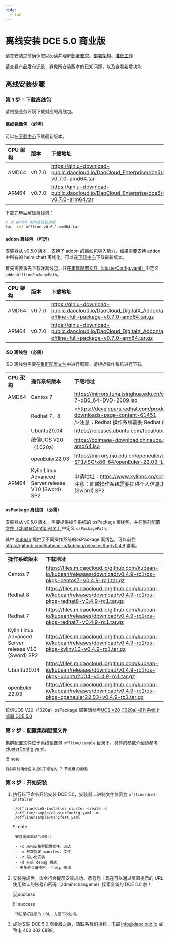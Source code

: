 ```yaml
---
hide:
  - toc
---
```


# 离线安装 DCE 5.0 商业版

请在安装之前确保您以阅读并理解[部署要求](deploy-requirements.md)、[部署架构](deploy-arch.md)、[准备工作](prepare.md)

请查看[产品发布记录](../release-notes.md)，避免所安装版本的已知问题，以及查看新增功能

## 离线安装步骤

### 第 1 步：下载离线包

请根据业务环境下载对应的离线包。

#### 离线镜像包 （必需）

可以在[下载中心](https://docs.daocloud.io/download/dce5/)下载最新版本。

| CPU 架构 | 版本   | 下载地址                                                     |
| :------- | :----- | :----------------------------------------------------------- |
| AMD64    | v0.7.0 | <https://qiniu-download-public.daocloud.io/DaoCloud_Enterprise/dce5/offline-v0.7.0-amd64.tar> |
| ARM64    | v0.7.0 | <https://qiniu-download-public.daocloud.io/DaoCloud_Enterprise/dce5/offline-v0.7.0-arm64.tar> |

下载完毕后解压离线包：

```bash
# 以 amd64 架构离线包为例
tar -xvf offline-v0.6.1-amd64.tar
```

#### addon 离线包 （可选）

安装器从 v0.5.0 版本，支持了 addon 的离线包导入能力，如果需要支持 addon 中所有的 helm chart 离线化。可以在[下载中心](https://docs.daocloud.io/download/dce5/)下载最新版本。

首先需要事先下载好离线包，并在[集群配置文件（clusterConfig.yaml）](./cluster-config.md)中定义 `addonOfflinePackagePath`。

| CPU 架构 | 版本   | 下载地址                                                     |
| :------- | :----- | :----------------------------------------------------------- |
| AMD64    | v0.7.0 | <https://qiniu-download-public.daocloud.io/DaoCloud_DigitalX_Addon/addon-offline-full-package-v0.7.0-amd64.tar.gz> |
| ARM64    | v0.7.0 | <https://qiniu-download-public.daocloud.io/DaoCloud_DigitalX_Addon/addon-offline-full-package-v0.7.0-arm64.tar.gz> |

#### ISO 离线包 （必需）

ISO 离线包需要在[集群配置文件](./cluster-config.md)中进行配置，请根据操作系统进行下载。

| CPU 架构 | 操作系统版本                                        | 下载地址                                                     |
| :------- | :-------------------------------------------------- | :----------------------------------------------------------- |
| AMD64    | Centos 7                                            | <https://mirrors.tuna.tsinghua.edu.cn/centos/7.9.2009/isos/x86_64/CentOS-7-x86_64-DVD-2009.iso> |
|          | Redhat 7、8                                         | <https://developers.redhat.com/products/rhel/download#assembly-field-downloads-page-content-61451<br> />注意：Redhat 操作系统需要 Redhat 的账号才可以下载 |
|          | Ubuntu20.04                                         | <https://releases.ubuntu.com/focal/ubuntu-20.04.6-live-server-amd64.iso> |
|          | 统信UOS V20（1020a）                                | <https://cdimage-download.chinauos.com/uniontechos-server-20-1020a-amd64.iso> |
|          | openEuler22.03                                      | <https://mirrors.nju.edu.cn/openeuler/openEuler-22.03-LTS-SP1/ISO/x86_64/openEuler-22.03-LTS-SP1-x86_64-dvd.iso> |
| ARM64    | Kylin Linux Advanced Server release V10 (Sword) SP2 | 申请地址：<https://www.kylinos.cn/scheme/server/1.html> <br />注意：麒麟操作系统需要提供个人信息才能下载使用，下载时请选择 V10 (Sword) SP2 |

#### osPackage 离线包 （必需）

安装器从 v0.5.0 版本，需要提供操作系统的 osPackage 离线包，并在[集群配置文件（clusterConfig.yaml）](./cluster-config.md)中定义 `osPackagePath`。

其中 [Kubean](https://github.com/kubean-io/kubean) 提供了不同操作系统的osPackage 离线包，可以前往 <https://github.com/kubean-io/kubean/releases/tag/v0.4.8> 查看。

| 操作系统版本                                        | 下载地址                                                     |
| :-------------------------------------------------- | :----------------------------------------------------------- |
| Centos 7                                            | <https://files.m.daocloud.io/github.com/kubean-io/kubean/releases/download/v0.4.9-rc1/os-pkgs-centos7-v0.4.9-rc1.tar.gz> |
| Redhat 8                                            | <https://files.m.daocloud.io/github.com/kubean-io/kubean/releases/download/v0.4.9-rc1/os-pkgs-redhat8-v0.4.9-rc1.tar.gz> |
| Redhat 7                                            | <https://files.m.daocloud.io/github.com/kubean-io/kubean/releases/download/v0.4.9-rc1/os-pkgs-redhat7-v0.4.9-rc1.tar.gz> |
| Kylin Linux Advanced Server release V10 (Sword) SP2 | <https://files.m.daocloud.io/github.com/kubean-io/kubean/releases/download/v0.4.9-rc1/os-pkgs-kylinv10-v0.4.9-rc1.tar.gz> |
| Ubuntu20.04                                         | <https://files.m.daocloud.io/github.com/kubean-io/kubean/releases/download/v0.4.9-rc1/os-pkgs-ubuntu2004-v0.4.9-rc1.tar.gz> |
| openEuler 22.03                                     | <https://files.m.daocloud.io/github.com/kubean-io/kubean/releases/download/v0.4.9-rc1/os-pkgs-openeuler22.03-v0.4.9-rc1.tar.gz> |

统信UOS V20（1020a）osPackage 部署请参考[UOS V20 (1020a) 操作系统上部署 DCE 5.0](../os-install/uos-v20-install-dce5.0.md)

### 第 2 步：配置集群配置文件

集群配置文件位于离线镜像包 `offline/sample` 目录下，具体的参数介绍请参考 [clusterConfig.yaml](cluster-config.md)。

!!! note

    目前离线镜像包中提供了标准的 7 节点模式模板。

### 第 3 步：开始安装

1. 执行以下命令开始安装 DCE 5.0，安装器二进制文件位置为 `offline/dce5-installer`

    ```shell
    ./offline/dce5-installer cluster-create -c ./offline/sample/clusterConfig.yaml -m ./offline/sample/manifest.yaml
    ```

    !!! note

        安装器脚本命令说明：
        
        - -c 来指定集群配置文件，必选
        - -m 参数指定 manifest 文件，
        - -z 最小化安装
        - -d 开启 debug 模式
        - 更多命令请使用 --help 查询

1. 安装完成后，命令行会提示安装成功。恭喜您！现在可以通过屏幕提示的 URL 使用默认的账号和密码（admin/changeme）探索全新的 DCE 5.0 啦！

    ![success](https://docs.daocloud.io/daocloud-docs-images/docs/install/images/success.png)

    !!! success

        请记录好提示的 URL，方便下次访问。

1. 成功安装 DCE 5.0 商业版之后，请联系我们授权：电邮 info@daocloud.io 或致电 400 002 6898。
